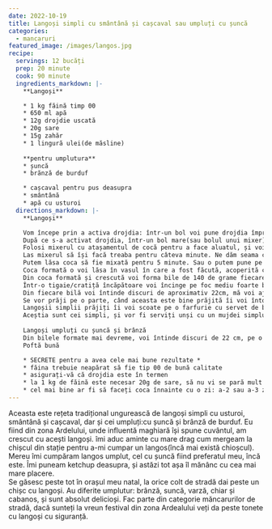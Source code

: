 ```yaml
---
date: 2022-10-19
title: Langoși simpli cu smântână și cașcaval sau umpluți cu șuncă
categories:
  - mancaruri
featured_image: /images/langos.jpg
recipe:
  servings: 12 bucăți
  prep: 20 minute
  cook: 90 minute
  ingredients_markdown: |-
    **Langoși**

    * 1 kg făină timp 00
    * 650 ml apă
    * 12g drojdie uscată
    * 20g sare
    * 15g zahăr
    * 1 lingură ulei(de măsline)
    
    **pentru umplutura**
    * șuncă
    * brănză de burduf

    * cașcaval pentru pus deasupra
    * smântână
    * apă cu usturoi
  directions_markdown: |-
    **Langoși**

    Vom începe prin a activa drojdia: într-un bol voi pune drojdia împreună cu o linguiță de zahăr. Voi turna puțină apă, amestec totul bine și las deoparte pentru 10 minute pentru a se activa drojdia.
    După ce s-a activat drojdia, într-un bol mare(sau bolul unui mixer) voi pune făina, în mijlocul acestia pun  și drojdia activată, pe langă drojdie, peste făină sarea, zahărul, iar la finalul voi turna apa.
    Folosi mixerul cu atașamentul de cocă pentru a face aluatul, și voi mixa pe viteză mică pentru câteva secunde cât să se lege coca. Odată formată coca voi turna uleiul în fir.
    Las mixerul să își facă treaba pentru câteva minute. Ne dăm seama cu ușurință când este aluatul gata: vom avea o cocă compactă și nu se mai lipește coca de pereții vasului. 
    Putem lăsa coca să fie mixată pentru 5 minute. Sau o putem pune pe blatul de lucru cu puțin ulei și să o frământâm așa pentru câteva minute
    Coca formată o voi lăsa în vasul în care a fost făcută, acoperită cu un șervet de bucătărie curat. O las să crească pentru 1 oră într-un loc cald.
    Din coca formată și crescută voi forma bile de 140 de grame fiecare. Vor ieși în total 12 bile. Fiind o cocă moale, mă voi folosii de ulei pentru a modela bilele. Le voi acoperii cu folie de plastic și le mai las pentru 10-15 minute să crească, între timp voi încinge uleiul
    Într-o tigaie/cratiță încăpătoare voi încinge pe foc mediu foarte bine 1 litru de ulei. Uleiul trebuie bine încins, v-a lua proximativ 10 minute pentru a ajunge la temperatura dorită.
    Din fiecare bilă voi întinde discuri de aproximativ 22cm, mă voi ajuta de ulei pentru a putea întinde coca.
    Se vor prăji pe o parte, când aceasta este bine prăjită îi voi întoarce pe partea cealaltă și îi voi mai prăji pentru 1-2 minute.
    Langoșii simplii prăjiți îi voi scoate pe o farfurie cu servet de bucătărie pentru a absorbii excesul de grăsime.
    Aceștia sunt cei simpli, și vor fi serviți unși cu un mujdei simplu de usturoi: puțină apă cu sare și usturoi zdrobit, smântână și cașcaval răzuit din belșug.
    
    Langoși umpluți cu șuncă și brânză
    Din bilele formate mai devreme, voi întinde discuri de 22 cm, pe o margine voi pune șuncă tăiată/brână de burdurf, voi aduce cealaltă jumătate peste umplutură și voi apăsa foarte bine marginile. Îi voi prăji în uleiul încins pe ambele părți până sunt frumos rumeniți.
    Poftă bună

    * SECRETE pentru a avea cele mai bune rezultate *
    * făina trebuie neapărat să fie tip 00 de bună calitate
    * asigurați-vă că drojdia este în termen
    * la 1 kg de făină este necesar 20g de sare, să nu vi se pară mult
    * cel mai bine ar fi să faceți coca înnainte cu o zi: a-2 sau a-3 zi coca este mai bună, însă trebuie ținută la frigider
---
```

  Aceasta este rețeta tradițional ungurească de langoși simpli cu usturoi, smântână și cașcaval, dar și cei umpluți:cu șuncă și brânză de burduf. 
  Eu fiind din zona Ardelului, unde influentă maghiară își spune cuvântul, am crescut cu acești langoși. îmi aduc aminte cu mare drag cum mergeam la chișcul din stație pentru  a-mi cumpar un langos(încă mai există chioșcul). Mereu îmi cumpăram langos umplut, cel cu șuncă fiind preferatul meu, încă este. Îmi puneam ketchup deasupra, și astăzi tot așa îl mănânc cu cea mai mare placere.                  
  Se găsesc peste tot în orașul meu natal, la orice colt de stradă dai peste un chișc cu langoși. Au diferite umplutur: brânză, suncă, varză, chiar și cabanos, și sunt absolut delicioși.
  Fac parte din categorie măncarurilor de stradă, dacă sunteți la vreun festival din zona Ardealului veți da peste tonete cu langoși cu siguranță.
